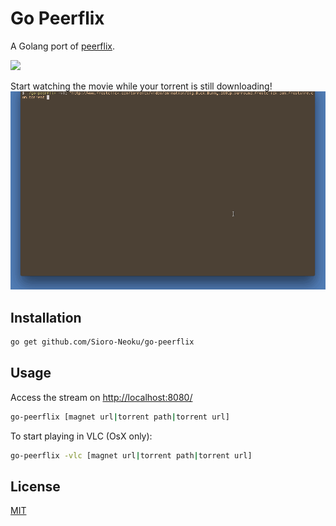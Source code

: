 # Go Peerflix

A Golang port of [peerflix](https://github.com/mafintosh/peerflix).

<img src="https://api.travis-ci.org/Sioro-Neoku/go-peerflix.svg?branch=master" />

Start watching the movie while your torrent is still downloading!
![Working of go-peerflix](./images/demo.gif)

## Installation
```sh
go get github.com/Sioro-Neoku/go-peerflix
```

## Usage
Access the stream on [http://localhost:8080/](http://localhost:8080/)
```sh
go-peerflix [magnet url|torrent path|torrent url]
```

To start playing in VLC (OsX only):
```sh
go-peerflix -vlc [magnet url|torrent path|torrent url]
```

## License
[MIT](https://raw.githubusercontent.com/Sioro-Neoku/go-peerflix/master/LICENSE)

